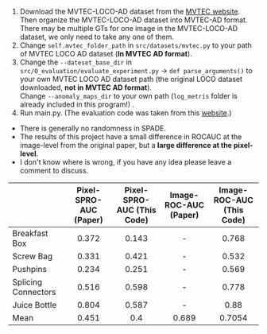 1. Download the MVTEC-LOCO-AD dataset from the  [MVTEC website](https://www.mvtec.com/company/research/datasets/mvtec-loco). Then organize the MVTEC-LOCO-AD dataset into MVTEC-AD format. There may be multiple GTs for one image in the MVTEC-LOCO-AD dataset, we only need to take any one of them.
2. Change ````self.mvtec_folder_path```` in ````src/datasets/mvtec.py```` to your path of MVTEC LOCO AD dataset (**In MVTEC AD format**).
3. Change the ````--dateset_base_dir```` in ````src/O_evaluation/evaluate_experiment.py```` -> ````def parse_arguments()```` to your own MVTEC LOCO AD dataset path (the original LOCO dataset downloaded, **not in MVTEC AD format**).  
Change ````--anomaly_maps_dir```` to your own path (````log_metris```` folder is already included in this program!) .
4. Run main.py.  (The evaluation code was taken from this [website](https://www.mvtec.com/company/research/datasets/mvtec-loco).)

+ There is generally no randomness in SPADE.  
+ The results of this project have a small difference in ROCAUC at the image-level from the original paper, but a **large difference at the pixel-level**.   
+ I don't know where is wrong, if you have any idea please leave a comment to discuss.

|    |      Pixel-SPRO-AUC (Paper)      |  Pixel-SPRO-AUC (This Code) |  Image-ROC-AUC (Paper) |  Image-ROC-AUC (This Code) |
|----------|:-------------:|:------:|:------:|:------:|
| Breakfast Box |  0.372 | 0.143 | -|0.768 |
| Screw Bag |    0.331   |   0.421 | -|0.532 |
| Pushpins | 0.234 |    0.251 | -|0.569 |
| Splicing Connectors | 0.516 |   0.598 |- |0.778 |
| Juice Bottle |0.804 |    0.587 |- |0.88 |
| Mean |0.451 |   0.4 | 0.689 | 0.7054 |

 
